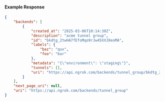 <!-- Code generated for API Clients. DO NOT EDIT. -->

#### Example Response

```json
{
	"backends": [
		{
			"created_at": "2025-03-06T10:14:30Z",
			"description": "acme tunnel group",
			"id": "bkdtg_2twHA7fEfoMqo9rJw45XXJ8eoMA",
			"labels": {
				"baz": "qux",
				"foo": "bar"
			},
			"metadata": "{\"environment\": \"staging\"}",
			"tunnels": [],
			"uri": "https://api.ngrok.com/backends/tunnel_group/bkdtg_2twHA7fEfoMqo9rJw45XXJ8eoMA"
		}
	],
	"next_page_uri": null,
	"uri": "https://api.ngrok.com/backends/tunnel_group"
}
```
